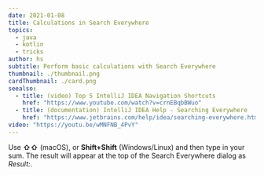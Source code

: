 ```yaml
---
date: 2021-01-08
title: Calculations in Search Everywhere
topics:
  - java
  - kotlin
  - tricks
author: hs
subtitle: Perform basic calculations with Search Everywhere
thumbnail: ./thumbnail.png
cardThumbnail: ./card.png
seealso:
  - title: (video) Top 5 IntelliJ IDEA Navigation Shortcuts
    href: "https://www.youtube.com/watch?v=crnEBqbBWuo"
  - title: (documentation) IntelliJ IDEA Help - Searching Everywhere
    href: "https://www.jetbrains.com/help/idea/searching-everywhere.html"
video: "https://youtu.be/wMNFNB_4PvY"
---
```


Use **⇧⇧** (macOS), or **Shift+Shift** (Windows/Linux) and then type in your sum. The result will appear at the top of the Search Everywhere dialog as _Result:_.
